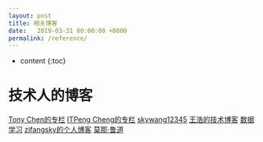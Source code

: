 ```yaml
---
layout: post
title: 相关博客
date:   2019-03-31 00:00:00 +0800
permalink: /reference/
---
```


* content
{:toc}


技术人的博客
=====================
[Tony Chen的专栏](https://blog.csdn.net/chjttony/article/list/1)
[ITPeng Cheng的专栏](https://blog.csdn.net/pengchengmm)
[skywang12345](http://www.cnblogs.com/skywang12345/category/455711.html)
[王浩的技术博客](https://blog.csdn.net/peterwanghao/article/category/1101326)
[数据学习](https://www.datalearner.com/blog_list)
[zifangsky的个人博客](https://www.zifangsky.cn/)
[莫那·鲁道](https://blog.csdn.net/qq_38182963)



